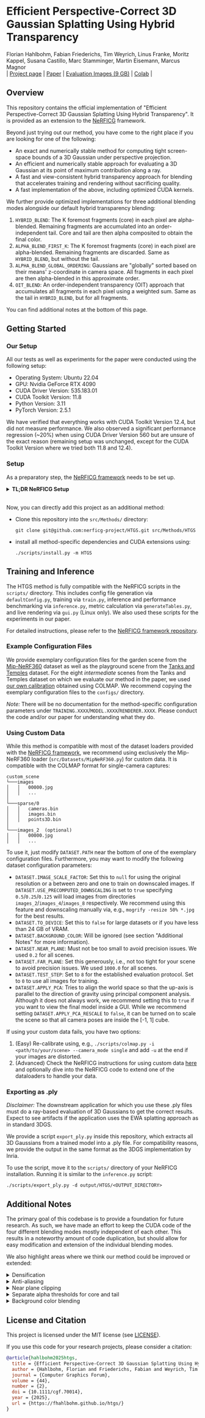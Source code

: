 # Efficient Perspective-Correct 3D Gaussian Splatting Using Hybrid Transparency
Florian Hahlbohm, Fabian Friederichs, Tim Weyrich, Linus Franke, Moritz Kappel, Susana Castillo, Marc Stamminger, Martin Eisemann, Marcus Magnor<br>
| [Project page](https://fhahlbohm.github.io/htgs/) | [Paper](https://arxiv.org/abs/2410.08129) | [Evaluation Images (9 GB)](https://graphics.tu-bs.de/upload/publications/hahlbohm2025htgs/htgs_full_eval.zip) | [Colab](https://colab.research.google.com/drive/1DxnIqrZ-eSSvfjhK9P1JdibABm_AJEFp?usp=sharing) |<br>

## Overview
This repository contains the official implementation of "Efficient Perspective-Correct 3D Gaussian Splatting Using Hybrid Transparency".
It is provided as an extension to the [NeRFICG](https://github.com/nerficg-project) framework.

Beyond just trying out our method, you have come to the right place if you are looking for one of the following:

- An exact and numerically stable method for computing tight screen-space bounds of a 3D Gaussian under perspective projection.
- An efficient and numerically stable approach for evaluating a 3D Gaussian at its point of maximum contribution along a ray.
- A fast and view-consistent hybrid transparency approach for blending that accelerates training and rendering without sacrificing quality.
- A fast implementation of the above, including optimized CUDA kernels.

We further provide optimized implementations for three additional blending modes alongside our default hybrid transparency blending:
1. `HYBRID_BLEND`: The K foremost fragments (core) in each pixel are alpha-blended. Remaining fragments are accumulated into an order-independent tail. Core and tail are then alpha composited to obtain the final color.
2. `ALPHA_BLEND_FIRST_K`: The K foremost fragments (core) in each pixel are alpha-blended. Remaining fragments are discarded. Same as `HYBRID_BLEND`, but without the tail.
3. `ALPHA_BLEND_GLOBAL_ORDERING`: Gaussians are "globally" sorted based on their means' z-coordinate in camera space. All fragments in each pixel are then alpha-blended in this approximate order.
4. `OIT_BLEND`: An order-independent transparency (OIT) approach that accumulates all fragments in each pixel using a weighted sum. Same as the tail in `HYBRID_BLEND`, but for all fragments.

You can find additional notes at the bottom of this page.

## Getting Started

### Our Setup
All our tests as well as experiments for the paper were conducted using the following setup:
- Operating System: Ubuntu 22.04
- GPU: Nvidia GeForce RTX 4090
- CUDA Driver Version: 535.183.01
- CUDA Toolkit Version: 11.8
- Python Version: 3.11
- PyTorch Version: 2.5.1

We have verified that everything works with CUDA Toolkit Version 12.4, but did not measure performance.
We also observed a significant performance regression (~20%) when using CUDA Driver Version 560 but are unsure of the exact reason (remaining setup was unchanged, except for the CUDA Toolkit Version where we tried both 11.8 and 12.4).

### Setup

As a preparatory step, the [NeRFICG framework](https://github.com/nerficg-project/nerficg) needs to be set up.

<details>
<summary><span style="font-weight: bold;">TL;DR NeRFICG Setup</span></summary>

- Clone the NeRFICG repository and its submodules:
	```shell
	git clone git@github.com:nerficg-project/nerficg.git --recursive && cd nerficg
	```
 
- Install the dependencies listed in `scripts/condaEnv.sh`, or automatically create a new conda environment by executing the script:
	```shell
	./scripts/condaEnv.sh && conda activate nerficg
	```
 
- [optional] For logging via [Weights & Biases](https://wandb.ai/site), run the following command and enter your account identifier:
	```shell
	wandb login
	```
 
</details>
<br>

Now, you can directly add this project as an additional method:

- Clone this repository into the `src/Methods/` directory:
	```shell
	git clone git@github.com:nerficg-project/HTGS.git src/Methods/HTGS
	```
- install all method-specific dependencies and CUDA extensions using:
	```shell
	./scripts/install.py -m HTGS
	```

## Training and Inference

The HTGS method is fully compatible with the NeRFICG scripts in the `scripts/` directory.
This includes config file generation via `defaultConfig.py`,
training via `train.py`,
inference and performance benchmarking via `inference.py`,
metric calculation via `generateTables.py`,
and live rendering via `gui.py` (Linux only).
We also used these scripts for the experiments in our paper.

For detailed instructions, please refer to the [NeRFICG framework repository](https://github.com/nerficg-project/nerficg).

### Example Configuration Files

We provide exemplary configuration files for the garden scene from the [Mip-NeRF360](https://jonbarron.info/mipnerf360/) dataset as well as the playground scene from the [Tanks and Temples](https://www.tanksandtemples.org/) dataset.
For the eight *intermediate* scenes from the Tanks and Temples dataset on which we evaluate our method in the paper, we used [our own calibration](https://cloud.tu-braunschweig.de/s/J5xYLLEdMnRwYPc) obtained using COLMAP.
We recommend copying the exemplary configuration files to the `configs/` directory.

*Note:* There will be no documentation for the method-specific configuration parameters under `TRAINING.XXXX`/`MODEL.XXXX`/`RENDERER.XXXX`.
Please conduct the code and/or our paper for understanding what they do.

### Using Custom Data

While this method is compatible with most of the dataset loaders provided with the [NeRFICG framework](https://github.com/nerficg-project/nerficg),
we recommend using exclusively the Mip-NeRF360 loader (`src/Datasets/MipNeRF360.py`) for custom data.
It is compatible with the COLMAP format for single-camera captures:
```
custom_scene
└───images
│   │   00000.jpg
│   │   ...
│   
└───sparse/0
│   │   cameras.bin
│   │   images.bin
│   │   points3D.bin
│
└───images_2  (optional)
│   │   00000.jpg
│   │   ...
```

To use it, just modify `DATASET.PATH` near the bottom of one of the exemplary configuration files. Furthermore, you may want to modify the following dataset configuration parameters:
- `DATASET.IMAGE_SCALE_FACTOR`: Set this to `null` for using the original resolution or a between zero and one to train on downscaled images.
 If `DATASET.USE_PRECOMPUTED_DOWNSCALING` is set to `true` specifying `0.5`/`0.25`/`0.125` will load images from directories `images_2`/`images_4`/`images_8` respectively.
 We recommend using this feature and downscaling manually via, e.g., `mogrify -resize 50% *.jpg` for the best results.
- `DATASET.TO_DEVICE`: Set this to `false` for large datasets or if you have less than 24 GB of VRAM.
- `DATASET.BACKGROUND_COLOR`: Will be ignored (see section "Additional Notes" for more information).
- `DATASET.NEAR_PLANE`: Must not be too small to avoid precision issues. We used `0.2` for all scenes.
- `DATASET.FAR_PLANE`: Set this generously, i.e., not too tight for your scene to avoid precision issues. We used `1000.0` for all scenes.
- `DATASET.TEST_STEP`: Set to `8` for the established evaluation protocol. Set to `0` to use all images for training.
- `DATASET.APPLY_PCA`: Tries to align the world space so that the up-axis is parallel to the direction of gravity using principal component analysis. 
 Although it does not always work, we recommend setting this to `true` if you want to view the final model inside a GUI.
 While we recommend setting `DATASET.APPLY_PCA_RESCALE` to `false`, it can be turned on to scale the scene so that all camera poses are inside the \[-1, 1\] cube.

If using your custom data fails, you have two options:
1. (Easy) Re-calibrate using, e.g., `./scripts/colmap.py -i <path/to/your/scene> --camera_mode single` and add `-u` at the end if your images are distorted.
2. (Advanced) Check the NeRFICG instructions for using custom data [here](https://github.com/nerficg-project/nerficg?tab=readme-ov-file#training-on-custom-image-sequences) and optionally dive into the NeRFICG code to extend one of the dataloaders to handle your data.

### Exporting as .ply

*Disclaimer:* The downstream application for which you use these .ply files must do a ray-based evaluation of 3D Gaussians to get the correct results.
Expect to see artifacts if the application uses the EWA splatting approach as in standard 3DGS.

We provide a script `export_ply.py` inside this repository, which extracts all 3D Gaussians from a trained model into a .ply file.
For compatibility reasons, we provide the output in the same format as the 3DGS implementation by Inria.

To use the script, move it to the `scripts/` directory of your NeRFICG installation.
Running it is similar to the `inference.py` script:
```
./scripts/export_ply.py -d output/HTGS/<OUTPUT_DIRECTORY>
```

## Additional Notes

The primary goal of this codebase is to provide a foundation for future research.
As such, we have made an effort to keep the CUDA code of the four different blending modes mostly independent of each other.
This results in a noteworthy amount of code duplication, but should allow for easy modification and extension of the individual blending modes.

We also highlight areas where we think our method could be improved or extended:

<details>
<summary><span>Densification</span></summary>

A side effect of using a ray-based evaluation for the 3D Gaussians during rendering is that the positional gradients which standard 3DGS uses for densification have significantly different properties.
Similar to much of the concurrent work in this direction, we observed this to be a major challenge and had to come up with a solution.
You can find a detailed description of our modifications in our paper.
However, we would like to clarify that the current densification strategy of our method is far from being optimal.
For example, on the bicycle scene from the Mip-NeRF360 dataset the number of Gaussians increases up to 8M in the first half of training, but then the importance pruning reduces this to 4.5M in iteration 16,000 while quality metrics go up.
Observations like these lead us to believe that an optimal densification strategy could drastically decrease training times and likely also improve reconstruction quality.

</details>

<details>
<summary><span>Anti-aliasing</span></summary>

We use a single ray through the center of each pixel for the ray-based evaluation of the 3D Gaussians.
Therefore, it is possible for Gaussians to fall between pixels making them invisible during rendering.
This is a standard aliasing problem, which the EWA splatting algorithm used in 3DGS resolves by applying a low-pass filter to the 2D covariance matrix (`+0.3`).
With a ray-based evaluation, however, this solution is not available as Gaussians are not evaluated on the image plane but in 3D space instead.
In contrast to other recent works that do ray-based 3D Gaussian rendering, we are not required to limit the minimum size of Gaussians because our inversion-free method for computing screen-space bounding boxes and ray-based evaluation can handle even degenerate Gaussians where a Gaussian's extent in one of its major axes is zero.
Nonetheless, our approach still has the aforementioned aliasing problems.
The corresponding artifacts become visible when you open a reconstructed model inside our GUI and zoom out until you see subtle flickering upon camera movement.
To avoid this being a problem during training, we employ the 3D filter from Mip-Splatting that tries to prevent 3D Gaussians from becoming smaller than a pixel in the closest training camera by applying a bit of signal theory.
We think, that this solution is far from optimal and should be addressed in the future.
It is worth noting, that a solution for this problem could likely be applied to all methods that do ray-based evaluation of 3D Gaussians or constant density ellipsoids.

</details>

<details>
<summary><span>Near plane clipping</span></summary>

Our approach for computing tight and perspective-correct bounding boxes for each 3D Gaussian is currently unable to handle certain edge-cases.
Looking at the 3D Gaussians in camera space, our approach can deal with arbitrary extents along the x-axis and y-axis, but fails to do so for certain cases with respect to extents along the z-axis.
In our implementation, we therefore cull all Gaussians for which the ellipsoid obtained by applying the used cutoff value to the 3D Gaussian is not fully between the z=near and z=far planes.
It is easy to see that this results in some Gaussians being culled, although they should be partially visible.
Especially at the near plane, this can make a major difference. 
It straightforward to extend our bounding box computation and culling to not discard Gaussians whose corresponding ellipsoid is fully between the z=0 and z=far planes instead.
However, including such Gaussians would still not be enough and further complicates how the point of maximum contribution should be calculated during blending as the point of maximum contribution along a viewing ray might not lie behind the near plane anymore.
It would be nice to see a more elegant solution that matches what is possible with, e.g., an OptiX-based implementation that uses a spatial acceleration structures to determine intersections.

</details>

<details>
<summary><span>Separate alpha thresholds for core and tail</span></summary>

To obtain good results, our hybrid transparency blending currently requires using a higher alpha threshold than what is used in standard 3DGS (`0.05` vs. `0.0039`).
While it is possible to also use `0.05` as the threshold for the tail, we found that using `0.0039` for the tail results in better quality.
We think a higher alpha threshold is needed for the core because of its limited capacity.
More precisely, we observe accurate results if the core uses most of the transmittance in each pixel, which is not possible if the core is occupied by low-alpha fragments.
Extending the blending function to account for overlap between Gaussians may resolve this issue.
An interesting byproduct of this two-threshold approach is that some view-dependent effects are represented by very large Gaussians with low opacity that will always be part of the tail.
However, further analysis is needed to understand if this is generally bad or could even be beneficial in some cases.

</details>

<details>
<summary><span>Background color blending</span></summary>

As we mainly looked at unbounded real-world scenes, input images did not have an alpha mask. This led us to use black as the background color for all scenes.
For black background, blending the background color into the final image is mathematically equivalent to not doing anything in that regard.
Therefore, our rasterization module currently only supports having a black background.
However, it should be reasonably simple to extend our rasterization module to handle arbitrary background colors during both optimization and inference.

</details>

## License and Citation
This project is licensed under the MIT license (see [LICENSE](LICENSE)).

If you use this code for your research projects, please consider a citation:
```bibtex
@article{hahlbohm2025htgs,
  title = {Efficient Perspective-Correct 3D Gaussian Splatting Using Hybrid Transparency}, 
  author = {Hahlbohm, Florian and Friederichs, Fabian and Weyrich, Tim and Franke, Linus and Kappel, Moritz and Castillo, Susana and Stamminger, Marc and Eisemann, Martin and Magnor, Marcus},
  journal = {Computer Graphics Forum},
  volume = {44},
  number = {2},
  doi = {10.1111/cgf.70014},
  year = {2025},
  url = {https://fhahlbohm.github.io/htgs/}
}
```
